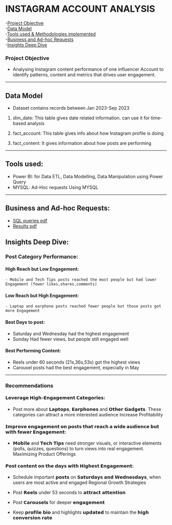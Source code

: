 # INSTAGRAM ACCOUNT ANALYSIS 

-[Project Objective](#project-objective)  
-[Data Model](data-model)   
-[Tools used & Methodologies implemented](#tools-used)          
-[Business and Ad-hoc Requests](#business-and-ad-hoc-requests)          
-[Insights Deep Dive](#insights-deep-dive)   

### Project Objective
- Analysing Instagram content performance of one influencer Account to identify patterns, content and metrics that drives user engagement.

------------


## Data Model
- Dataset contains records between Jan 2023-Sep 2023

1. dim_date: This table gives date related information. can use it for time-based analysis

2. fact_account: This table gives info about how Instagram profile is doing

3. fact_content: It gives information about how posts are performing

------

## Tools used:

- Power BI: for Data ETL, Data Modelling, Data Manipulation using Power Query   
- MYSQL: Ad-Hoc requests Using MYSQL

------

## Business and Ad-hoc Requests:
   
- [SQL queries pdf](https://github.com/Sukrutha9/Instagram-Account-Analysis/blob/main/SQL%20queries.sql)          
- [Results pdf](https://github.com/Sukrutha9/Instagram-Account-Analysis/blob/main/SQL%20Results.docx)



## Insights Deep Dive:

 ### Post Category Performance:

  #### High Reach but Low Engagement:
	- Mobile and Tech Tips posts reached the most people but had lower Engagement (fewer likes,shares,comments)

  #### Low Reach but High Engagement:
	- Laptop and earphone posts reached fewer people but those posts got more Engagement 


 #### Best Days to post:
  - Saturday and Wednesday had the highest engagement
  - Sunday Had fewer views, but people still engaged well

 #### Best Performing Content:
  - Reels under 60 seconds (21s,36s,53s) got the highest views
  - Carousel posts had the best engagement, especially in May


---------

### Recommendations

 #### 𝗟𝗲𝘃𝗲𝗿𝗮𝗴𝗲 𝗛𝗶𝗴𝗵-𝗘𝗻𝗴𝗮𝗴𝗲𝗺𝗲𝗻𝘁 𝗖𝗮𝘁𝗲𝗴𝗼𝗿𝗶𝗲𝘀:


  - Post more about 𝗟𝗮𝗽𝘁𝗼𝗽𝘀, 𝗘𝗮𝗿𝗽𝗵𝗼𝗻𝗲𝘀 and 𝗢𝘁𝗵𝗲𝗿 𝗚𝗮𝗱𝗴𝗲𝘁𝘀. These categories can attract a more interested audience
Increase Profitability
      
 #### 𝗜𝗺𝗽𝗿𝗼𝘃𝗲 𝗲𝗻𝗴𝗮𝗴𝗲𝗺𝗲𝗻𝘁 𝗼𝗻 𝗽𝗼𝘀𝘁𝘀 𝘁𝗵𝗮𝘁 𝗿𝗲𝗮𝗰𝗵 𝗮 𝘄𝗶𝗱𝗲 𝗮𝘂𝗱𝗶𝗲𝗻𝗰𝗲 𝗯𝘂𝘁 𝘄𝗶𝘁𝗵 𝗳𝗲𝘄𝗲𝗿 𝗘𝗻𝗴𝗮𝗴𝗲𝗺𝗲𝗻𝘁:


 - 𝗠𝗼𝗯𝗶𝗹𝗲 and 𝗧𝗲𝗰𝗵 𝗧𝗶𝗽𝘀 need stronger visuals, or interactive elements (polls, quizzes, questions) to turn views into real engagement.
Maximizing Product Offerings

    
 #### 𝗣𝗼𝘀𝘁 𝗰𝗼𝗻𝘁𝗲𝗻𝘁 𝗼𝗻 𝘁𝗵𝗲 𝗱𝗮𝘆𝘀 𝘄𝗶𝘁𝗵 𝗛𝗶𝗴𝗵𝗲𝘀𝘁 𝗘𝗻𝗴𝗮𝗴𝗲𝗺𝗲𝗻𝘁:


 - Schedule important 𝗽𝗼𝘀𝘁𝘀 on 𝗦𝗮𝘁𝘂𝗿𝗱𝗮𝘆𝘀 𝗮𝗻𝗱 𝗪𝗲𝗱𝗻𝗲𝘀𝗱𝗮𝘆𝘀, when users are most active and engaged 
Regional Growth Strategies

 - Post 𝗥𝗲𝗲𝗹𝘀 under 53 seconds to 𝗮𝘁𝘁𝗿𝗮𝗰𝘁 𝗮𝘁𝘁𝗲𝗻𝘁𝗶𝗼𝗻
-  Post 𝗖𝗮𝗿𝗼𝘂𝘀𝗲𝗹𝘀 for deeper 𝗲𝗻𝗴𝗮𝗴𝗲𝗺𝗲𝗻𝘁 
-  Keep 𝗽𝗿𝗼𝗳𝗶𝗹𝗲 𝗯𝗶𝗼 and highlights 𝘂𝗽𝗱𝗮𝘁𝗲𝗱 to maintain the 𝗵𝗶𝗴𝗵 𝗰𝗼𝗻𝘃𝗲𝗿𝘀𝗶𝗼𝗻 𝗿𝗮𝘁𝗲
   
